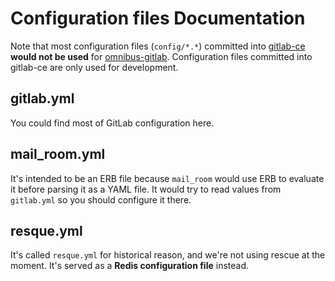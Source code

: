 # Configuration files Documentation

Note that most configuration files (`config/*.*`) committed into
[gitlab-ce](https://gitlab.com/gitlab-org/gitlab-ce) **would not be used** for
[omnibus-gitlab](https://gitlab.com/gitlab-org/omnibus-gitlab). Configuration
files committed into gitlab-ce are only used for development.

## gitlab.yml

You could find most of GitLab configuration here.

## mail_room.yml

It's intended to be an ERB file because `mail_room` would use ERB to evaluate
it before parsing it as a YAML file. It would try to read values from
`gitlab.yml` so you should configure it there.

## resque.yml

It's called `resque.yml` for historical reason, and we're not using rescue
at the moment. It's served as a **Redis configuration file** instead.
